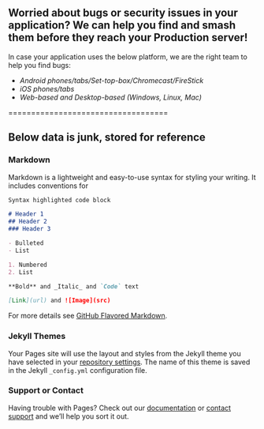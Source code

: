 ## Worried about bugs or security issues in your application? We can help you find and smash them before they reach your Production server!

In case your application uses the below platform, we are the right team to help you find bugs:
- _Android phones/tabs/Set-top-box/Chromecast/FireStick_
- _iOS phones/tabs_
- _Web-based and Desktop-based (Windows, Linux, Mac)_


===================================

## Below data is junk, stored for reference

### Markdown

Markdown is a lightweight and easy-to-use syntax for styling your writing. It includes conventions for

```markdown
Syntax highlighted code block

# Header 1
## Header 2
### Header 3

- Bulleted
- List

1. Numbered
2. List

**Bold** and _Italic_ and `Code` text

[Link](url) and ![Image](src)
```

For more details see [GitHub Flavored Markdown](https://guides.github.com/features/mastering-markdown/).

### Jekyll Themes

Your Pages site will use the layout and styles from the Jekyll theme you have selected in your [repository settings](https://github.com/frogsfindbugs/frogsfindbugs.github.io/settings). The name of this theme is saved in the Jekyll `_config.yml` configuration file.

### Support or Contact

Having trouble with Pages? Check out our [documentation](https://help.github.com/categories/github-pages-basics/) or [contact support](https://github.com/contact) and we’ll help you sort it out.
